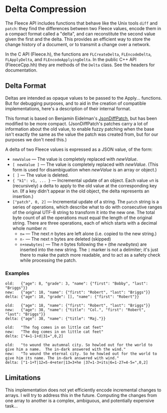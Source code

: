 #  Delta Compression

The Fleece API includes functions that behave like the Unix tools `diff` and `patch`: they find the differences between two Fleece values, encode them in a compact format called a "delta", and can reconstitute the second value given the first and the delta. This provides an efficient way to store the change history of a document, or to transmit a change over a network.

In the C API (Fleece.h), the functions are `FLCreateDelta`, `FLEncodeDelta`, `FLApplyDelta`, and `FLEncodeApplyingDelta`. In the public C++ API (FleeceCpp.hh) they are methods of the `Delta` class. See the headers for documentation.

## Delta Format

Deltas are intended as opaque values to be passed to the Apply... functions. But for debugging purposes, and to aid in the creation of compatible implementations, here's a description of their internal format.

This format is based on Benjamín Eidelman's [JsonDiffPatch](https://github.com/benjamine/jsondiffpatch/blob/master/docs/deltas.md), but has been modified to be more compact. (JsonDiffPatch's patches carry a lot of information about the old value, to enable fuzzy patching when the base isn't exactly the same as the value the patch was created from, but for our purposes we don't need this.) 

A delta of two Fleece values is expressed as a JSON value, of the form:

* `newValue` — The value is completely replaced with *newValue*.
* `[ newValue ]` — The value is completely replaced with *newValue*. (This form is used for disambiguation when *newValue* is an array or object.)
* `[ ]` — The value is deleted.
* `{ "k1": v1, ... }` — Incremental update of an object. Each value `v`*n* is (recursively) a delta to apply to the old value at the corresponding key `k`*n*. (If a key didn't appear in the old object, the delta represents an insertion.)
* `["patch", 0, 2]` — Incremental update of a string. The `patch` string is a series of operations,  which describe what to do with consecutive ranges of the original UTF-8 string to transform it into the new one. The total byte count of all the operations must equal the length of the original string. There are three operations, each of which starts with a decimal whole number *n*:
    * `n=` — The next *n* bytes are left alone (i.e. copied to the new string.)
    * `n-` — The next n bytes are deleted (skipped)
    * `n+newbytes|` — The *n* bytes following the `+` (the *newbytes*) are inserted into the new string. The `|` marker is not a delimiter; it's just there to make the patch more readable, and to act as a safety check while processing the patch.
    
### Examples

```
old:   {"age": 8, "grade": 3, "name": {"first": "Bobby", "last": "Briggs"}}
new:   {"age": 18, "name": {"first": "Robert", "last": "Briggs"}}
delta: {"age": 18, "grade": [], "name": {"first": "Robert"}}

old:   {"age": 18, "name": {"first": "Robert", "last": "Briggs"}}
new:   {"age": 38, "name": {"title": "Col.", "first": "Robert", "last": "Briggs"}}
delta: {"age": 38, "name": {"title": "Maj."}}

old:   "The fog comes in on little cat feet"
new:   "The dog comes in on little cat feet"
delta: ["4=1-1+d|31=",0,2]

old:   "to wound the autumnal city. So howled out for the world to give him a name.  The in-dark answered with the wind."
new:   "To wound the eternal city. So he howled out for the world to give him its name. The in-dark answered with wind."
delta: ["1-1+T|12=5-4+eter|13=3+he |37=1-3+its|6=1-27=4-5=",0,2]
```

## Limitations

This implementation does not yet efficiently encode incremental changes to arrays. I will try to address this in the future. Computing the changes from one array to another is a complex, ambiguous, and potentially expensive task...
